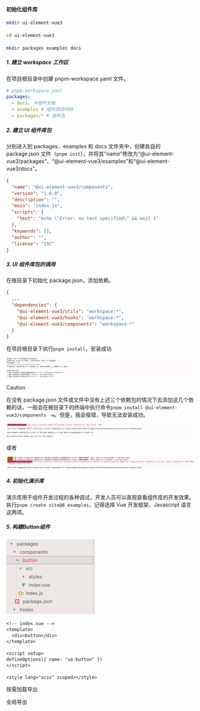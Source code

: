 #### 初始化组件库

```bash
mkdir ui-element-vue3

cd ui-element-vue3

mkdir packages examples docs
```

##### 1. 建立 workspace 工作区

在项目根目录中创建 pnpm-workspace.yaml 文件。

```yaml
# pnpm-workspace.yaml
packages:
  - docs。 #组件文档
  - examples # 组件测试代码
  - packages/* # 组件包
```

##### 2. 建立 UI 组件库包

分别进入到 packages、examples 和 docs 文件夹中，创建各自的 package.json 文件（`pnpm init`），并将其"name"修改为“@ui-element-vue3/packages”、“@ui-element-vue3/examples”和“@ui-element-vue3/docs”。

```json
{
  "name": "@ui-element-vue3/components",
  "version": "1.0.0",
  "description": "",
  "main": "index.js",
  "scripts": {
    "test": "echo \"Error: no test specified\" && exit 1"
  },
  "keywords": [],
  "author": "",
  "license": "ISC"
}
```

##### 3. UI 组件库包的调用

在根目录下初始化 package.json，添加依赖。

```json
{
  ...
  "dependencies": {
    "@ui-element-vue3/utils": "workspace:*",
    "@ui-element-vue3/hooks": "workspace:*",
    "@ui-element-vue3/components": "workspace:*"
  }
}
```

在项目根目录下执行`pnpm install`，安装成功

![image-20250709141041387](https://raw.githubusercontent.com/EmmaLu-ux/imageUpload_typora/master/uPic/2025_07_09_14_10_41_1752041441_1752041441507_gnarQd_image-20250709141041387.png)

> [!CAUTION]
>
> 在没有 package.json 文件或文件中没有上述三个依赖包的情况下去添加这几个依赖的话，一般会在根目录下的终端中执行命令`pnpm install @ui-element-vue3/components -w`。但是，我会报错，导致无法安装成功。
>
> ![image-20250709140759858](https://raw.githubusercontent.com/EmmaLu-ux/imageUpload_typora/master/uPic/2025_07_09_14_08_09_1752041289_1752041289198_VwxdRC_2025_07_09_14_08_00_1752041280_1752041280638_tzMyRV_image-20250709140759858.png)
>
> 或者
>
> ![image-20250709140841683](https://raw.githubusercontent.com/EmmaLu-ux/imageUpload_typora/master/uPic/2025_07_09_14_08_41_1752041321_1752041321833_U1d1Tc_image-20250709140841683.png)

##### 4. 初始化演示库

演示库用于组件开发过程的各种调试，开发人员可以直观查看组件库的开发效果。执行`pnpm create vite@6 examples`，记得选择 Vue 开发框架、Javascript 语言这两项。

##### 5. 构建Button组件

<img src="https://raw.githubusercontent.com/EmmaLu-ux/imageUpload_typora/master/uPic/2025_07_09_14_32_03_1752042723_1752042723738_cID4A5_SCR-20250709-mxmg.png" alt="SCR-20250709-mxmg" style="zoom:50%;" />

```vue
<!-- index.vue -->
<template>
  <div>button</div>
</template>

<script setup>
defineOptions({ name: "ue-button" })
</script>

<style lang="scss" scoped></style>

```

按需加载导出



全局导出















